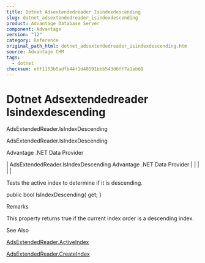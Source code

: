 ```yaml
---
title: Dotnet Adsextendedreader Isindexdescending
slug: dotnet_adsextendedreader_isindexdescending
product: Advantage Database Server
component: Advantage
version: "12"
category: Reference
original_path_html: dotnet_adsextendedreader_isindexdescending.htm
source: Advantage CHM
tags:
  - dotnet
checksum: eff1153b5adfb44f1d48591bbb543d6ff7a1ab69
---
```


# Dotnet Adsextendedreader Isindexdescending

AdsExtendedReader.IsIndexDescending

AdsExtendedReader.IsIndexDescending

Advantage .NET Data Provider

| AdsExtendedReader.IsIndexDescending  Advantage .NET Data Provider |  |  |  |  |

Tests the active index to determine if it is descending.

public bool IsIndexDescending{ get; }

Remarks

This property returns true if the current index order is a descending index.

See Also

[AdsExtendedReader.ActiveIndex](dotnet_adsextendedreader_activeindex.md)

[AdsExtendedReader.CreateIndex](dotnet_adsextendedreader_createindex.md)
